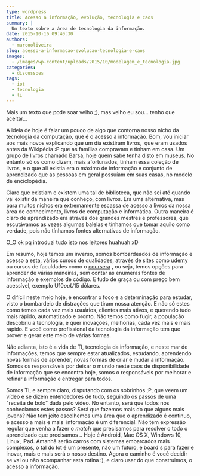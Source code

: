 ```yaml
---
type: wordpress
title: Acesso a informação, evolução, tecnologia e caos
summary: |
  Um texto sobre a área de tecnologia da informação.
date: 2015-10-16 09:40:30
authors:
  - marcooliveira
slug: acesso-a-informacao-evolucao-tecnologia-e-caos
images:
  - /images/wp-content/uploads/2015/10/modelagem_e_tecnologia.jpg
categories:
  - discussoes
tags:
  - iot
  - tecnologia
  - ti
---
```


Mais um texto que pode soar velho ;), mas velho eu sou... tenho que aceitar...

A ideia de hoje é falar um pouco de algo que contorna nosso nicho da tecnologia da computação, que é o acesso a informação. Bom, vou iniciar aos mais novos explicando que um dia existiram livros,  que eram usados antes da Wikipédia :P que as famílias compravam e tinham em casa. Um grupo de livros chamado Barsa, hoje quem sabe tenha disto em museus. No entanto só os como dizem, mais afortunados, tinham essa coleção de livros, e o que ali existia era o máximo de informação e conjunto de aprendizado que as pessoas em geral possuíam em suas casas, no modelo de enciclopédia.

<!--more-->

Claro que existiam e existem uma tal de biblioteca, que não sei até quando vai existir da maneira que conheço, com livros. Era uma alternativa, mas para muitos nichos era extremamente escassa de acesso a livros da nossa área de conhecimento, livros de computação e informática. Outra maneira é claro de aprendizado era através dos grandes mestres e professores, que escutávamos as vezes algumas balelas e tínhamos que tomar aquilo como verdade, pois não tínhamos fontes alternativas de informação.

O_O ok pq introduzi tudo isto nos leitores huahuah xD

Em resumo, hoje temos um inverso, somos bombardeados de informação e acesso a esta, vários cursos de qualidades, através de sites como <a href="http://udemy.com" target="_blank">udemy</a> ou cursos de faculdades como o <a href="http://coursera.org" target="_blank">coursera</a> , ou seja, temos opções para aprender de várias maneiras, sem contar as enumeras fontes de informação e exemplos de código. E tudo de graça ou com preço bem acessível, exemplo U$10 ou U$15 dólares.

O difícil neste meio hoje, é encontrar o foco e a determinação para estudar, visto o bombardeio de distrações que tiram nossa atenção. E não só estes como temos cada vez mais usuários, clientes mais ativos, e querendo tudo mais rápido, automatizado e pronto. Não temos como fugir, a população descobriu a tecnologia, e quer inovações, melhorias, cada vez mais e mais rápido. E você como profissional da tecnologia da informação tem que prover e gerar este meio de várias formas.

Não adianta, isto é a vida de TI, tecnologia da informação, e neste mar de informações, temos que sempre estar atualizados, estudando, aprendendo novas formas de aprender, novas formas de criar e mudar a informação. Somos os responsáveis por deixar o mundo neste caos de disponibilidade de informação que se encontra hoje, somos o responsáveis por melhorar e refinar a informação e entregar para todos.

Somos TI, e sempre claro, disputando com os sobrinhos ;P, que veem um vídeo e se dizem entendedores de tudo, seguindo os passos de uma "receita de bolo" dada pelo vídeo. No entanto, será que todos nós conhecíamos estes passos? Será que fazemos mais do que alguns mais jovens? Não tem jeito escolhemos uma área que o aprendizado é continuo, e acesso a mais e mais  informação é um diferencial. Não tem expressão regular que venha a fazer o <em>match</em> que precisamos para resolver o todo o aprendizado que precisamos .. Hoje é Android, Mac OS X, Windows 10, Linux, iPad. Amanhã serão carros com sistemas embarcados mais complexos, o tal do Iot é um presente, não um futuro, e board`s para fazer e inovar, mais e mais será o nosso destino. Agora o caminho é você decidir se vai ou não acompanhar esta rotina :), e claro usar do que construimos, o acesso a informação.
